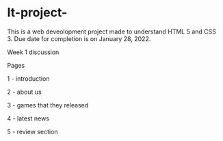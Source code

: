 # It-project-
This is a web deveolopment project made to understand HTML 5 and CSS 3. Due date for completion is on January 28, 2022.

Week 1 discussion

Pages

1 - introduction

2 - about us 

3 - games that they released

4 - latest news 

5 - review section
